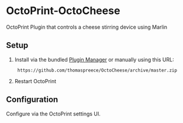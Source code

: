 # OctoPrint-OctoCheese

OctoPrint Plugin that controls a cheese stirring device using Marlin

## Setup

1. Install via the bundled [Plugin Manager](https://github.com/foosel/OctoPrint/wiki/Plugin:-Plugin-Manager)
or manually using this URL:

    	https://github.com/thomaspreece/OctoCheese/archive/master.zip

1. Restart OctoPrint

## Configuration

Configure via the OctoPrint settings UI.
